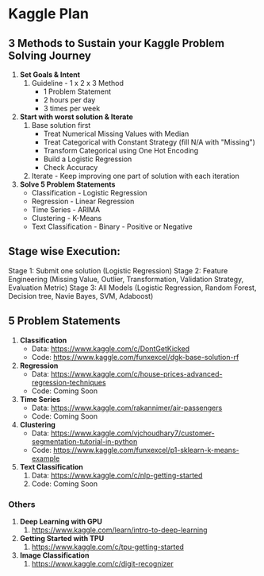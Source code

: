 # Kaggle Plan

## 3 Methods to Sustain your Kaggle Problem Solving Journey
1. **Set Goals & Intent**
	1. Guideline - 1 x 2 x 3 Method
		- 1 Problem Statement
		- 2 hours per day 
		- 3 times per week
2. **Start with worst solution & Iterate**
	1. Base solution first 
		- Treat Numerical Missing Values with Median
		- Treat Categorical with Constant Strategy (fill N/A with "Missing")
		- Transform Categorical using One Hot Encoding
		- Build a Logistic Regression
		- Check Accuracy
	2. Iterate - Keep improving one part of solution with each iteration
3. **Solve 5 Problem Statements**
	- Classification - Logistic Regression
	- Regression - Linear Regression
	- Time Series - ARIMA
	- Clustering - K-Means
	- Text Classification - Binary - Positive or Negative 

## Stage wise Execution:
Stage 1: Submit one solution (Logistic Regression)
Stage 2: Feature Engineering (Missing Value, Outlier, Transformation, Validation Strategy, Evaluation Metric)
Stage 3: All Models (Logistic Regression, Random Forest, Decision tree, Navie Bayes, SVM, Adaboost)

## 5 Problem Statements
1. **Classification**
	- Data: https://www.kaggle.com/c/DontGetKicked
	- Code: https://www.kaggle.com/funxexcel/dgk-base-solution-rf
2. **Regression**
	- Data: https://www.kaggle.com/c/house-prices-advanced-regression-techniques
	- Code: Coming Soon
2. **Time Series**
	- Data: https://www.kaggle.com/rakannimer/air-passengers
	- Code: Coming Soon
4. **Clustering**
	- Data: https://www.kaggle.com/vjchoudhary7/customer-segmentation-tutorial-in-python
	- Code: https://www.kaggle.com/funxexcel/p1-sklearn-k-means-example
6. **Text Classification**
	1. Data: https://www.kaggle.com/c/nlp-getting-started
	2. Code: Coming Soon

### Others
1. **Deep Learning with GPU**
	1. https://www.kaggle.com/learn/intro-to-deep-learning
2. **Getting Started with TPU**
	1. https://www.kaggle.com/c/tpu-getting-started	
3. **Image Classification**
	1. https://www.kaggle.com/c/digit-recognizer
